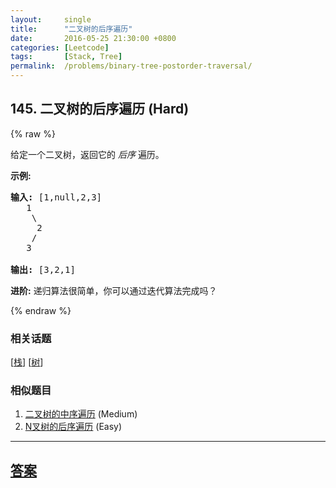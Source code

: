 ```yaml
---
layout:     single
title:      "二叉树的后序遍历"
date:       2016-05-25 21:30:00 +0800
categories: [Leetcode]
tags:       [Stack, Tree]
permalink:  /problems/binary-tree-postorder-traversal/
---
```


## 145. 二叉树的后序遍历 (Hard)

{% raw %}

<p>给定一个二叉树，返回它的 <em>后序&nbsp;</em>遍历。</p>

<p><strong>示例:</strong></p>

<pre><strong>输入:</strong> [1,null,2,3]  
   1
    \
     2
    /
   3 

<strong>输出:</strong> [3,2,1]</pre>

<p><strong>进阶:</strong>&nbsp;递归算法很简单，你可以通过迭代算法完成吗？</p>

{% endraw %}

### 相关话题
  [[栈](https://github.com/openset/leetcode/tree/master/tag/stack/README.md)]
  [[树](https://github.com/openset/leetcode/tree/master/tag/tree/README.md)]

### 相似题目
  1. [二叉树的中序遍历](/problems/binary-tree-inorder-traversal) (Medium)
  1. [N叉树的后序遍历](/problems/n-ary-tree-postorder-traversal) (Easy)

---

## [答案](https://github.com/openset/leetcode/tree/master/problems/binary-tree-postorder-traversal)
